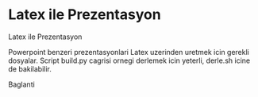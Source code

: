 # Latex ile Prezentasyon


Latex ile Prezentasyon




Powerpoint benzeri prezentasyonlari Latex uzerinden uretmek icin gerekli dosyalar. Script build.py cagrisi ornegi derlemek icin yeterli, derle.sh icine de bakilabilir.

Baglanti




